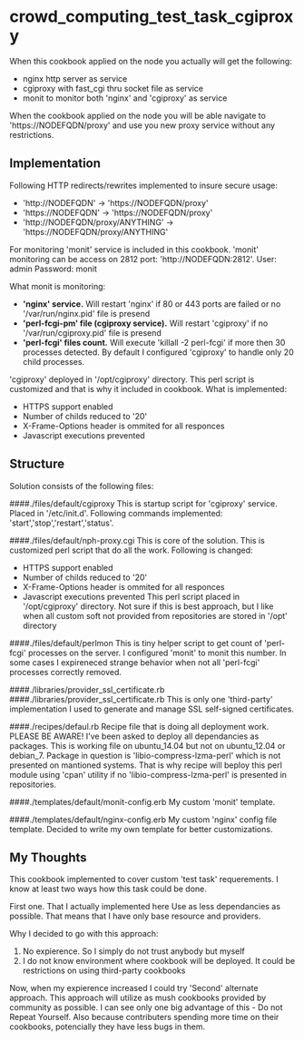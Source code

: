 crowd_computing_test_task_cgiproxy
==========================
When this cookbook applied on the node you actually will get the following:
 - nginx http server as service
 - cgiproxy with fast_cgi thru socket file as service
 - monit to monitor both 'nginx' and 'cgiproxy' as service

When the cookbook applied on the node you will be able navigate to 'https://NODEFQDN/proxy' and use you new proxy service without any restrictions.

Implementation
--------------
Following HTTP redirects/rewrites implemented to insure secure usage:
- 'http://NODEFQDN' -> 'https://NODEFQDN/proxy'
- 'https://NODEFQDN' -> 'https://NODEFQDN/proxy'
- 'http://NODEFQDN/proxy/ANYTHING' -> 'https://NODEFQDN/proxy/ANYTHING'

For monitoring 'monit' service is included in this cookbook. 
'monit' monitoring can be access on 2812 port: 'http://NODEFQDN:2812'.
User: admin
Password: monit

What monit is monitoring:
+ **'nginx' service.** Will restart 'nginx' if 80 or 443 ports are failed or no '/var/run/nginx.pid' file is presend
+ **'perl-fcgi-pm' file (cgiproxy service).** Will restart 'cgiproxy' if no '/var/run/cgiproxy.pid' file is presend
+ **'perl-fcgi' files count.** Will execute 'killall -2 perl-fcgi' if more then 30 processes detected. By default I configured 'cgiproxy' to         handle only 20 child processes.


'cgiproxy' deployed in '/opt/cgiproxy' directory. This perl script is customized and that is why it included in cookbook.
What is implemented:
- HTTPS support enabled
- Number of childs reduced to '20'
- X-Frame-Options header is ommited for all responces
- Javascript executions prevented

Structure
---------
Solution consists of the following files:

####./files/default/cgiproxy
This is startup script for 'cgiproxy' service. Placed in '/etc/init.d'. Following commands implemented: 'start','stop','restart','status'.

####./files/default/nph-proxy.cgi
This is core of the solution. This is customized perl script that do all the work.
Following is changed:
- HTTPS support enabled
- Number of childs reduced to '20'
- X-Frame-Options header is ommited for all responces
- Javascript executions prevented
This perl script placed in '/opt/cgiproxy' directory. Not sure if this is best approach, but I like when all custom soft not provided from repositories are stored in '/opt' directory
    
####./files/default/perlmon
This is tiny helper script to get count of 'perl-fcgi' processes on the server. I configured 'monit' to monit this number. In some cases I expireneced strange behavior when not all 'perl-fcgi' processes correctly removed.
    
####./libraries/provider_ssl_certificate.rb
####./libraries/provider_ssl_certificate.rb
This is only one 'third-party' implementation I used to generate and manage SSL self-signed certificates.
    
####./recipes/defaul.rb
Recipe file that is doing all deployment work. PLEASE BE AWARE! I've been asked to deploy all dependancies as packages. This is working file on ubuntu_14.04 but not on ubuntu_12.04 or debian_7. Package in question is 'libio-compress-lzma-perl' which is not presented on mantioned systems. That is why recipe will beploy this perl module using 'cpan' utility if no 'libio-compress-lzma-perl' is presented in repositories.

####./templates/default/monit-config.erb
My custom 'monit' template.

####./templates/default/nginx-config.erb
My custom 'nginx' config file template. Decided to write my own template for better customizations.

My Thoughts
-----------
This cookbook implemented to cover custom 'test task' requerements.
I know at least two ways how this task could be done.

First one. That I actually implemented here
Use as less dependancies as possible. That means that I have only base resource and providers.

Why I decided to go with this approach:
1. No expierence. So I simply do not trust anybody but myself
2. I do not know environment where cookbook will be deployed. It could be restrictions on using third-party cookbooks

Now, when my expierence increased I could try 'Second' alternate approach.
This approach will utilize as mush cookbooks provided by community as possible. I can see only one big advantage of this - Do not Repeat Yourself. Also because contributers spending more time on their cookbooks, potencially they have less bugs in them.
